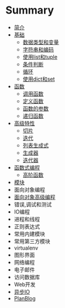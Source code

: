 # Summary

* [简介](README.md)
* [基础](Chapter_01.md)
  * [数据类型和变量](Article_01_01.md)
  * [字符串和编码](Article_01_02.md)
  * [使用list和tuple](Article_01_03.md)
  * [条件判断](Article_01_04.md)
  * [循环](Article_01_05.md)
  * [使用dict和set](Article_01_06.md)
* [函数](Chapter_02.md)
  * [调用函数](Article_02_01.md)
  * [定义函数](Article_02_02.md)
  * [函数的参数](Article_02_03.md)
  * [递归函数](Article_02_04.md)
* [高级特性](Chapter_03.md)
  * [切片](Chapter_03/qie-pian.md)
  * [迭代](Chapter_03/die-dai.md)
  * [列表生成式](Chapter_03/lie-biao-sheng-cheng-qi.md)
  * [生成器](Chapter_03/sheng-cheng-qi.md)
  * [迭代器](Chapter_03/die-dai-qi.md)
* [函数式编程](Chapter_04.md)
  * [高阶函数](Chapter_04/gao-jie-han-shu.md)
* [模块](mo-kuai.md)
* 面向对象编程
* [面向对象高级编程](mian-xiang-dui-xiang-gao-ji-bian-cheng.md)
* 错误,调试和测试
* IO编程
* 进程和线程
* 正则表达式
* 常用内建模块
* 常用第三方模块
* virtualenv
* 图形界面
* 网络编程
* 电子邮件
* 访问数据库
* Web开发
* [异步IO](yi-bu-io.md)
* [PlanBlog](planblog.md)

